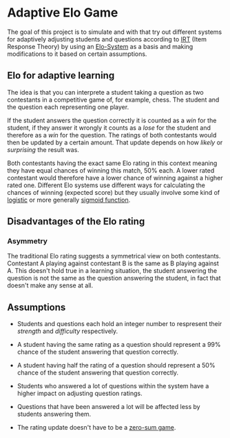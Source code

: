 # Adaptive Elo Game

The goal of this project is to simulate and with that try out different systems for adaptively adjusting students and questions according to [IRT](https://en.wikipedia.org/wiki/Item_response_theory) (Item Response Theory) by using an [Elo-System](https://en.wikipedia.org/wiki/Elo_rating_system) as a basis and making modifications to it based on certain assumptions.

## Elo for adaptive learning

The idea is that you can interprete a student taking a question as two contestants in a competitive game of, for example, chess. The student and the question each representing one player.

If the student answers the question correctly it is counted as a *win* for the student, if they answer it wrongly it counts as a *lose* for the student and therefore as a *win* for the question. The ratings of both contestants would then be updated by a certain amount. That update depends on how *likely* or *surprising* the result was.

Both contestants having the exact same Elo rating in this context meaning they have equal chances of winning this match, 50% each. A lower rated contestant would therefore have a lower chance of winning against a higher rated one. Different Elo systems use different ways for calculating the chances of winning (expected score) but they usually involve some kind of [logistic](https://en.wikipedia.org/wiki/Logistic_function) or more generally [sigmoid function](https://en.wikipedia.org/wiki/Sigmoid_function).

## Disadvantages of the Elo rating

### Asymmetry

The traditional Elo rating suggests a symmetrical view on both contestants. Contestant A playing against contestant B is the same as B playing against A. This doesn't hold true in a learning situation, the student answering the question is not the same as the question answering the student, in fact that doesn't make any sense at all.

## Assumptions

* Students and questions each hold an integer number to respresent their *strength* and *difficulty* respectively.
* A student having the same rating as a question should represent a 99% chance of the student answering that question correctly.
* A student having half the rating of a question should represent a 50% chance of the student answering that question correctly.

* Students who answered a lot of questions within the system have a higher impact on adjusting question ratings.
* Questions that have been answered a lot will be affected less by students answering them.

* The rating update doesn't have to be a [zero-sum game](https://en.wikipedia.org/wiki/Zero-sum_game).
